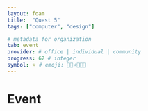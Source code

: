 ```yaml
---
layout: foam
title:  "Quest 5"
tags: ["computer", "design"]

# metadata for organization
tab: event
provider: # office | individual | community
progress: 62 # integer
symbol: ⭐ # emoji: 🌵🍕⭐💘🧀🐸
---
```


# Event